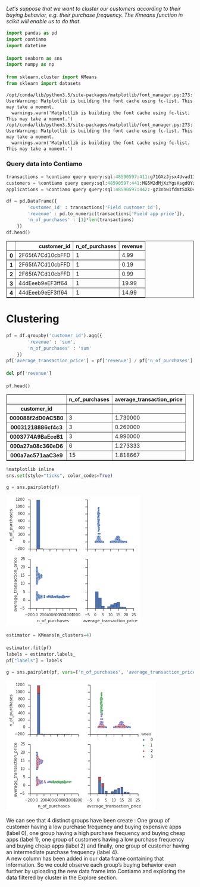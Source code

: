 
_Let's suppose that we want to cluster our customers according to their buying behavior, e.g. their purchase frequency. The Kmeans function in scikit will enable us to do that._


```python
import pandas as pd
import contiamo
import datetime

import seaborn as sns
import numpy as np

from sklearn.cluster import KMeans
from sklearn import datasets
```

    /opt/conda/lib/python3.5/site-packages/matplotlib/font_manager.py:273: UserWarning: Matplotlib is building the font cache using fc-list. This may take a moment.
      warnings.warn('Matplotlib is building the font cache using fc-list. This may take a moment.')
    /opt/conda/lib/python3.5/site-packages/matplotlib/font_manager.py:273: UserWarning: Matplotlib is building the font cache using fc-list. This may take a moment.
      warnings.warn('Matplotlib is building the font cache using fc-list. This may take a moment.')


### Query data into Contiamo


```python
transactions = %contiamo query query:sql:48590597:411:g71GXzJjsx4Uvad11ouKjoYbQUNNPy-qRMKkBNZfyx4
customers = %contiamo query query:sql:48590597:441:MG5W2dMjXzYgsHsgdQYzmhv44dxEQX2Lodu5Uh2Hx_s
applications = %contiamo query query:sql:48590597:442:-gz3nbw1fdmtSXkD4zGNA-cVa7s6sQtRn8upCSn6uys            
```


```python
df = pd.DataFrame({
        'customer_id' : transactions['Field customer id'],
        'revenue' : pd.to_numeric(transactions['Field app price']),
        'n_of_purchases' : [1]*len(transactions)
    })
df.head()
```




<div>
<table border="1" class="dataframe">
  <thead>
    <tr style="text-align: right;">
      <th></th>
      <th>customer_id</th>
      <th>n_of_purchases</th>
      <th>revenue</th>
    </tr>
  </thead>
  <tbody>
    <tr>
      <th>0</th>
      <td>2F65fA7Cd10cbFFD</td>
      <td>1</td>
      <td>4.99</td>
    </tr>
    <tr>
      <th>1</th>
      <td>2F65fA7Cd10cbFFD</td>
      <td>1</td>
      <td>0.19</td>
    </tr>
    <tr>
      <th>2</th>
      <td>2F65fA7Cd10cbFFD</td>
      <td>1</td>
      <td>0.99</td>
    </tr>
    <tr>
      <th>3</th>
      <td>44dEeeb9eEF3ff64</td>
      <td>1</td>
      <td>19.99</td>
    </tr>
    <tr>
      <th>4</th>
      <td>44dEeeb9eEF3ff64</td>
      <td>1</td>
      <td>14.99</td>
    </tr>
  </tbody>
</table>
</div>



# Clustering


```python
pf = df.groupby('customer_id').agg({
        'revenue' : 'sum',
        'n_of_purchases' : 'sum'
    })
pf['average_transaction_price'] = pf['revenue'] / pf['n_of_purchases']

del pf['revenue']

pf.head()
```




<div>
<table border="1" class="dataframe">
  <thead>
    <tr style="text-align: right;">
      <th></th>
      <th>n_of_purchases</th>
      <th>average_transaction_price</th>
    </tr>
    <tr>
      <th>customer_id</th>
      <th></th>
      <th></th>
    </tr>
  </thead>
  <tbody>
    <tr>
      <th>000088f2dD0AC5B0</th>
      <td>3</td>
      <td>1.730000</td>
    </tr>
    <tr>
      <th>00031218886cf4c3</th>
      <td>3</td>
      <td>0.260000</td>
    </tr>
    <tr>
      <th>0003774A9BaEceB1</th>
      <td>3</td>
      <td>4.990000</td>
    </tr>
    <tr>
      <th>000a27a08c360eD6</th>
      <td>6</td>
      <td>1.273333</td>
    </tr>
    <tr>
      <th>000a7ac571aaC3e9</th>
      <td>15</td>
      <td>1.818667</td>
    </tr>
  </tbody>
</table>
</div>




```python
%matplotlib inline
sns.set(style="ticks", color_codes=True)
```


```python
g = sns.pairplot(pf)
```


![png](output_8_0.png)



```python
estimator = KMeans(n_clusters=4)

estimator.fit(pf)
labels = estimator.labels_
pf["labels"] = labels
```


```python
g = sns.pairplot(pf, vars=['n_of_purchases', 'average_transaction_price'], hue="labels")

```


![png](output_10_0.png)


We can see that 4 distinct groups have been create : One group of customer having a low purchase frequency and buying expensive apps (label 0), one group having a high purchase frequency and buying cheap apps (label 1), one group of customers having a low purchase frequency and buying cheap apps (label 2) and finally, one group of customer having an intermediate purchase frequency (label 4).  
A new column has been added in our data frame containing that information. So we could observe each group’s buying behavior even further by uploading the new data frame into Contiamo and exploring the data filtered by cluster in the Explore section. 

